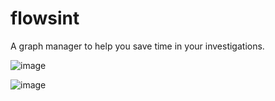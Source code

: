 # flowsint

A graph manager to help you save time in your investigations.

![image](https://github.com/user-attachments/assets/1585593b-85e9-40c7-a39b-1c8f50af6b52)

![image](https://github.com/user-attachments/assets/7e7a5fc9-80d8-4d41-a0cc-0204e9f1b2cd)
